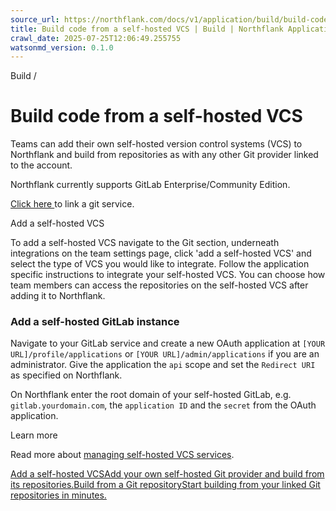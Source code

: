 ```yaml
---
source_url: https://northflank.com/docs/v1/application/build/build-code-from-a-self-hosted-vcs
title: Build code from a self-hosted VCS | Build | Northflank Application docs
crawl_date: 2025-07-25T12:06:49.255755
watsonmd_version: 0.1.0
---
```


Build / 

# Build code from a self-hosted VCS

Teams can add their own self-hosted version control systems (VCS) to Northflank and build from repositories as with any other Git provider linked to the account.

Northflank currently supports GitLab Enterprise/Community Edition.

[Click here ](https://app.northflank.com/s/account/integrations/vcs) to link a git service.

Add a self-hosted VCS

To add a self-hosted VCS navigate to the Git section, underneath integrations on the team settings page, click 'add a self-hosted VCS' and select the type of VCS you would like to integrate. Follow the application specific instructions to integrate your self-hosted VCS. You can choose how team members can access the repositories on the self-hosted VCS after adding it to Northflank.

### Add a self-hosted GitLab instance

Navigate to your GitLab service and create a new OAuth application at `[YOUR URL]/profile/applications` or `[YOUR URL]/admin/applications` if you are an administrator. Give the application the `api` scope and set the `Redirect URI` as specified on Northflank.

On Northflank enter the root domain of your self-hosted GitLab, e.g. `gitlab.yourdomain.com`, the `application ID` and the `secret` from the OAuth application.

Learn more

Read more about [managing self-hosted VCS services](../collaborate/manage-git-integrations#self-hosted-vcs-settings).

[Add a self-hosted VCSAdd your own self-hosted Git provider and build from its repositories.](/docs/v1/application/collaborate/manage-git-integrations#add-a-self-hosted-vcs)[Build from a Git repositoryStart building from your linked Git repositories in minutes.](/docs/v1/application/build/build-code-from-a-git-repository)